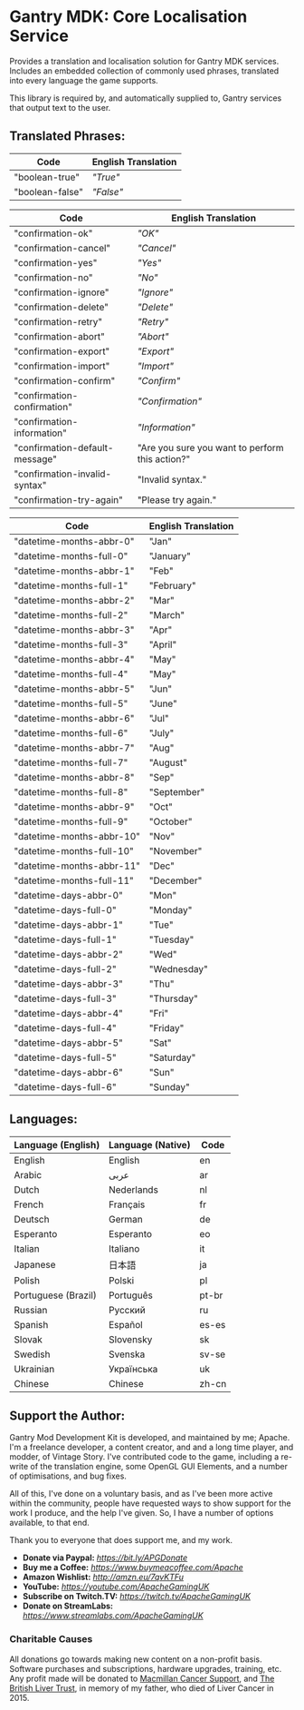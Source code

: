﻿# Gantry MDK: Core Localisation Service

Provides a translation and localisation solution for Gantry MDK services. Includes an embedded collection of commonly used phrases, translated into every language the game supports.

This library is required by, and automatically supplied to, Gantry services that output text to the user.

## **Translated Phrases:**

|**Code**|**English Translation**|
|---|---|
|"boolean-true"|*"True"*|
|"boolean-false"|*"False"*|

|**Code**|**English Translation**|
|---|---|
|"confirmation-ok"|*"OK"*|
|"confirmation-cancel"|*"Cancel"*|
|"confirmation-yes"|*"Yes"*|
|"confirmation-no"|*"No"*|
|"confirmation-ignore"|*"Ignore"*|
|"confirmation-delete"|*"Delete"*|
|"confirmation-retry"|*"Retry"*|
|"confirmation-abort"|*"Abort"*|
|"confirmation-export"|*"Export"*|
|"confirmation-import"|*"Import"*|
|"confirmation-confirm"|*"Confirm"*|
|"confirmation-confirmation"|*"Confirmation"*|
|"confirmation-information"|*"Information"*|
|"confirmation-default-message"|"Are you sure you want to perform this action?"|
|"confirmation-invalid-syntax"|"Invalid syntax."|
|"confirmation-try-again"|"Please try again."|

|**Code**|**English Translation**|
|---|---|
|"datetime-months-abbr-0"|"Jan"|
|"datetime-months-full-0"|"January"|
|"datetime-months-abbr-1"|"Feb"|
|"datetime-months-full-1"|"February"|
|"datetime-months-abbr-2"|"Mar"|
|"datetime-months-full-2"|"March"|
|"datetime-months-abbr-3"|"Apr"|
|"datetime-months-full-3"|"April"|
|"datetime-months-abbr-4"|"May"|
|"datetime-months-full-4"|"May"|
|"datetime-months-abbr-5"|"Jun"|
|"datetime-months-full-5"|"June"|
|"datetime-months-abbr-6"|"Jul"|
|"datetime-months-full-6"|"July"|
|"datetime-months-abbr-7"|"Aug"|
|"datetime-months-full-7"|"August"|
|"datetime-months-abbr-8"|"Sep"|
|"datetime-months-full-8"|"September"|
|"datetime-months-abbr-9"|"Oct"|
|"datetime-months-full-9"|"October"|
|"datetime-months-abbr-10"|"Nov"|
|"datetime-months-full-10"|"November"|
|"datetime-months-abbr-11"|"Dec"|
|"datetime-months-full-11"|"December"|
|"datetime-days-abbr-0"|"Mon"|
|"datetime-days-full-0"|"Monday"|
|"datetime-days-abbr-1"|"Tue"|
|"datetime-days-full-1"|"Tuesday"|
|"datetime-days-abbr-2"|"Wed"|
|"datetime-days-full-2"|"Wednesday"|
|"datetime-days-abbr-3"|"Thu"|
|"datetime-days-full-3"|"Thursday"|
|"datetime-days-abbr-4"|"Fri"|
|"datetime-days-full-4"|"Friday"|
|"datetime-days-abbr-5"|"Sat"|
|"datetime-days-full-5"|"Saturday"|
|"datetime-days-abbr-6"|"Sun"|
|"datetime-days-full-6"|"Sunday"|

## **Languages:**

|Language (English)|Language (Native)|Code|
|---|---|---|
|English|English|en|
|Arabic|عربى|ar|
|Dutch|Nederlands|nl|
|French|Français|fr|
|Deutsch|German|de|
|Esperanto|Esperanto|eo|
|Italian|Italiano|it|
|Japanese|日本語|ja|
|Polish|Polski|pl|
|Portuguese (Brazil)|Português|pt-br|
|Russian|Русский|ru|
|Spanish|Español|es-es|
|Slovak|Slovensky|sk|
|Swedish|Svenska|sv-se|
|Ukrainian|Українська|uk|
|Chinese|Chinese|zh-cn|

## **Support the Author:**

Gantry Mod Development Kit is developed, and maintained by me; Apache. 
I'm a freelance developer, a content creator, and and a long time player, and modder, of Vintage Story.
I've contributed code to the game, including a re-write of the translation engine, 
some OpenGL GUI Elements, and a number of optimisations, and bug fixes.

All of this, I've done on a voluntary basis, and as I've been more active within the community, people have requested ways to show support for the work I produce, and the help I've given. So, I have a number of options available, to that end.

Thank you to everyone that does support me, and my work.

 - **Donate via Paypal:**  *https://bit.ly/APGDonate*
 - **Buy me a Coffee:** *https://www.buymeacoffee.com/Apache*
 - **Amazon Wishlist:** *http://amzn.eu/7qvKTFu*
 - **YouTube:** *https://youtube.com/ApacheGamingUK*
 - **Subscribe on Twitch.TV:** *https://twitch.tv/ApacheGamingUK*
 - **Donate on StreamLabs:** *https://www.streamlabs.com/ApacheGamingUK*

### **Charitable Causes**

All donations go towards making new content on a non-profit basis. Software purchases and subscriptions, hardware upgrades, training, etc. 
Any profit made will be donated to [Macmillan Cancer Support](https://www.macmillan.org.uk/), and [The British Liver Trust](https://britishlivertrust.org.uk/), in memory of my father, who died of Liver Cancer in 2015.
